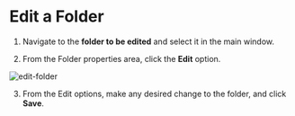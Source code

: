 # Edit a Folder

1. Navigate to the **folder to be edited** and select it in the main window. 

2. From the Folder properties area, click the **Edit** option. 

![edit-folder](\images\edit-folder.png)

3. From the Edit options, make any desired change to the folder, and click **Save**.

